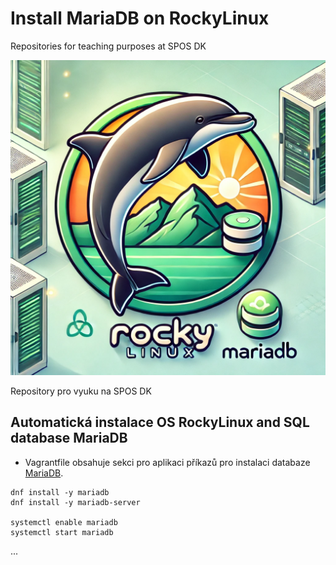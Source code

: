 # Install MariaDB on RockyLinux
Repositories for teaching purposes at SPOS DK

![RockyLinux and MariaDB OSY AI](../../../Images/osy-RockyLinux-MariaDB.webp)

Repository pro vyuku na SPOS DK

## Automatická instalace OS RockyLinux and SQL database MariaDB

- Vagrantfile obsahuje sekci pro aplikaci příkazů pro instalaci databaze
  [MariaDB](https://mariadb.org).

```console
dnf install -y mariadb
dnf install -y mariadb-server

systemctl enable mariadb
systemctl start mariadb
```
...